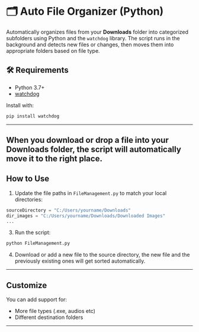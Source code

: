 
# 🗂️ Auto File Organizer (Python)

Automatically organizes files from your **Downloads** folder into categorized subfolders using Python and the `watchdog` library. The script runs in the background and detects new files or changes, then moves them into appropriate folders based on file type.

## 🛠️ Requirements

* Python 3.7+
* [watchdog](https://pypi.org/project/watchdog/)

Install with:

```bash
pip install watchdog
```

---
When you download or drop a file into your Downloads folder, the script will automatically move it to the right place.
---

## How to Use

1. Update the file paths in `FileManagement.py` to match your local directories:

```python
sourceDirectory = "C:/Users/yourname/Downloads"
dir_images = "C:/Users/yourname/Downloads/Downloaded Images"
...
```

3. Run the script:

```bash
python FileManagement.py
```

4. Download or add a new file to the source directory, the new file and the previously existing ones will get sorted automatically. 

---

## Customize

You can add support for:
* More file types (.exe, audios etc)
* Different destination folders

---


